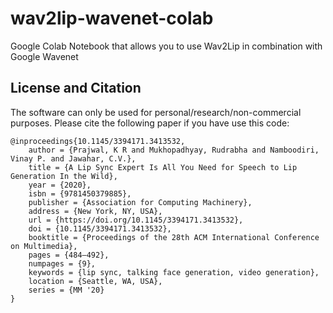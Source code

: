 # wav2lip-wavenet-colab
Google Colab Notebook that allows you to use Wav2Lip in combination with Google Wavenet

License and Citation
----------
The software can only be used for personal/research/non-commercial purposes. Please cite the following paper if you have use this code:
```
@inproceedings{10.1145/3394171.3413532,
    author = {Prajwal, K R and Mukhopadhyay, Rudrabha and Namboodiri, Vinay P. and Jawahar, C.V.},
    title = {A Lip Sync Expert Is All You Need for Speech to Lip Generation In the Wild},
    year = {2020},
    isbn = {9781450379885},
    publisher = {Association for Computing Machinery},
    address = {New York, NY, USA},
    url = {https://doi.org/10.1145/3394171.3413532},
    doi = {10.1145/3394171.3413532},
    booktitle = {Proceedings of the 28th ACM International Conference on Multimedia},
    pages = {484–492},
    numpages = {9},
    keywords = {lip sync, talking face generation, video generation},
    location = {Seattle, WA, USA},
    series = {MM '20}
}
```
